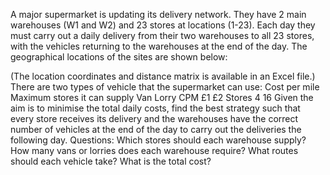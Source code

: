  A major supermarket is updating its delivery network. They have 2 main warehouses
 (W1 and W2) and 23 stores at locations (1-23). Each day they must carry out a daily
 delivery from their two warehouses to all 23 stores, with the vehicles returning to the
 warehouses at the end of the day. The geographical locations of the sites are shown below:
 
 (The location coordinates and distance matrix is available in an Excel file.)
 There are two types of vehicle that the supermarket can use:
 Cost per mile Maximum stores it can supply
           Van    Lorry
CPM         £1     £2
Stores      4      16
 Given the aim is to minimise the total daily costs, find the best strategy such that
 every store receives its delivery and the warehouses have the correct number of vehicles at
 the end of the day to carry out the deliveries the following day.
 Questions: Which stores should each warehouse supply? How many vans or lorries does
 each warehouse require? What routes should each vehicle take? What is the total cost?
